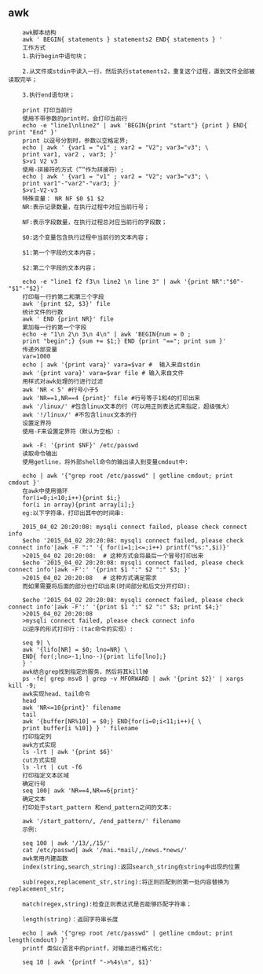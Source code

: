 ## awk

		awk脚本结构
		awk ' BEGIN{ statements } statements2 END{ statements } '
		工作方式
		1.执行begin中语句块；
		
		2.从文件或stdin中读入一行，然后执行statements2，重复这个过程，直到文件全部被读取完毕；
		
		3.执行end语句块；
		
		print 打印当前行
		使用不带参数的print时，会打印当前行
		echo -e "line1\nline2" | awk 'BEGIN{print "start"} {print } END{ print "End" }'
		print 以逗号分割时，参数以空格定界;
		echo | awk ' {var1 = "v1" ; var2 = "V2"; var3="v3"; \
		print var1, var2 , var3; }'
		$>v1 V2 v3
		使用-拼接符的方式（”“作为拼接符）;
		echo | awk ' {var1 = "v1" ; var2 = "V2"; var3="v3"; \
		print var1"-"var2"-"var3; }'
		$>v1-V2-v3
		特殊变量： NR NF $0 $1 $2
		NR:表示记录数量，在执行过程中对应当前行号；
		
		NF:表示字段数量，在执行过程总对应当前行的字段数；
		
		$0:这个变量包含执行过程中当前行的文本内容；
		
		$1:第一个字段的文本内容；
		
		$2:第二个字段的文本内容；
		
		echo -e "line1 f2 f3\n line2 \n line 3" | awk '{print NR":"$0"-"$1"-"$2}'
		打印每一行的第二和第三个字段
		awk '{print $2, $3}' file
		统计文件的行数
		awk ' END {print NR}' file
		累加每一行的第一个字段
		echo -e "1\n 2\n 3\n 4\n" | awk 'BEGIN{num = 0 ;
		print "begin";} {sum += $1;} END {print "=="; print sum }'
		传递外部变量
		var=1000
		echo | awk '{print vara}' vara=$var #  输入来自stdin
		awk '{print vara}' vara=$var file # 输入来自文件
		用样式对awk处理的行进行过滤
		awk 'NR < 5' #行号小于5
		awk 'NR==1,NR==4 {print}' file #行号等于1和4的打印出来
		awk '/linux/' #包含linux文本的行（可以用正则表达式来指定，超级强大）
		awk '!/linux/' #不包含linux文本的行
		设置定界符
		使用-F来设置定界符（默认为空格）:
		
		awk -F: '{print $NF}' /etc/passwd
		读取命令输出
		使用getline，将外部shell命令的输出读入到变量cmdout中:
		
		echo | awk '{"grep root /etc/passwd" | getline cmdout; print cmdout }'
		在awk中使用循环
		for(i=0;i<10;i++){print $i;}
		for(i in array){print array[i];}
		eg:以下字符串，打印出其中的时间串:
		
		2015_04_02 20:20:08: mysqli connect failed, please check connect info
		$echo '2015_04_02 20:20:08: mysqli connect failed, please check connect info'|awk -F ":" '{ for(i=1;i<=;i++) printf("%s:",$i)}'
		>2015_04_02 20:20:08:  # 这种方式会将最后一个冒号打印出来
		$echo '2015_04_02 20:20:08: mysqli connect failed, please check connect info'|awk -F':' '{print $1 ":" $2 ":" $3; }'
		>2015_04_02 20:20:08   # 这种方式满足需求
		而如果需要将后面的部分也打印出来(时间部分和后文分开打印):
		
		$echo '2015_04_02 20:20:08: mysqli connect failed, please check connect info'|awk -F':' '{print $1 ":" $2 ":" $3; print $4;}'
		>2015_04_02 20:20:08
		>mysqli connect failed, please check connect info
		以逆序的形式打印行：(tac命令的实现）:
		
		seq 9| \
		awk '{lifo[NR] = $0; lno=NR} \
		END{ for(;lno>-1;lno--){print lifo[lno];}
		} '
		awk结合grep找到指定的服务，然后将其kill掉
		ps -fe| grep msv8 | grep -v MFORWARD | awk '{print $2}' | xargs kill -9;
		awk实现head、tail命令
		head
		awk 'NR<=10{print}' filename
		tail
		awk '{buffer[NR%10] = $0;} END{for(i=0;i<11;i++){ \
		print buffer[i %10]} } ' filename
		打印指定列
		awk方式实现
		ls -lrt | awk '{print $6}'
		cut方式实现
		ls -lrt | cut -f6
		打印指定文本区域
		确定行号
		seq 100| awk 'NR==4,NR==6{print}'
		确定文本
		打印处于start_pattern 和end_pattern之间的文本:
		
		awk '/start_pattern/, /end_pattern/' filename
		示例:
		
		seq 100 | awk '/13/,/15/'
		cat /etc/passwd| awk '/mai.*mail/,/news.*news/'
		awk常用内建函数
		index(string,search_string):返回search_string在string中出现的位置
		
		sub(regex,replacement_str,string):将正则匹配到的第一处内容替换为replacement_str;
		
		match(regex,string):检查正则表达式是否能够匹配字符串；
		
		length(string)：返回字符串长度
		
		echo | awk '{"grep root /etc/passwd" | getline cmdout; print length(cmdout) }'
		printf 类似c语言中的printf，对输出进行格式化:
		
		seq 10 | awk '{printf "->%4s\n", $1}'